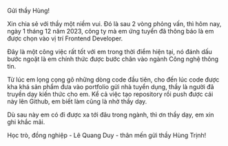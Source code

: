 Gửi thầy Hùng!

Xin chia sẻ với thầy một niềm vui. Đó là sau 2 vòng phỏng vấn, thì hôm nay, ngày 1 tháng 12 năm 2023, công ty mà em ứng tuyển đã thông báo là em được chọn vào vị trí Frontend Developer.

Đây là một công việc rất tốt với em trong thời điểm hiện tại, nó đánh dấu bước ngoặt là em chính thức được bước chân vào ngành Công nghệ thông tin.

Từ lúc em lọng cọng gõ những dòng code đầu tiên, cho đến lúc code được kha khá sản phẩm đưa vào portfolio gửi nhà tuyển dụng, thầy là người đã truyền dạy kiến thức cho em. Kể cả việc tạo repository rồi push được cái này lên Github, em biết làm cũng là nhờ thầy dạy.

Dù sau này em có đi được xa tới đâu trong ngành, thì ơn thầy dạy, em xin ghi khắc mãi.

Học trò, đồng nghiệp - Lê Quang Duy - thân mến gửi thầy Hùng Trịnh!
